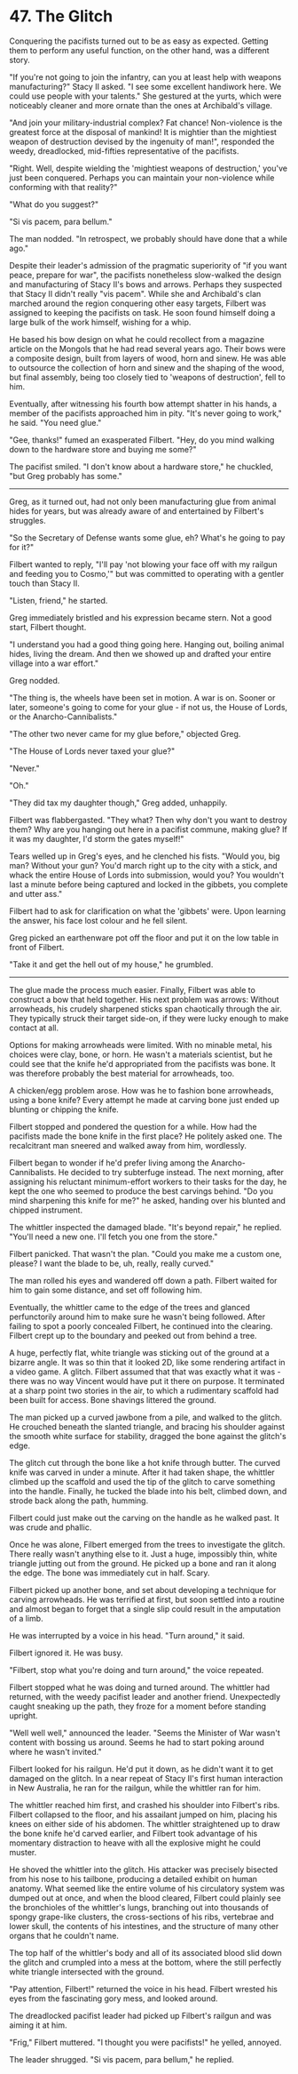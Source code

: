 # 47. The Glitch

Conquering the pacifists turned out to be as easy as expected. Getting them to perform any useful function, on the other hand, was a different story.

"If you're not going to join the infantry, can you at least help with weapons manufacturing?" Stacy II asked. "I see some excellent handiwork here. We could use people with your talents." She gestured at the yurts, which were noticeably cleaner and more ornate than the ones at Archibald's village.

"And join your military-industrial complex? Fat chance! Non-violence is the greatest force at the disposal of mankind! It is mightier than the mightiest weapon of destruction devised by the ingenuity of man!", responded the weedy, dreadlocked, mid-fifties representative of the pacifists.

"Right. Well, despite wielding the 'mightiest weapons of destruction,' you've just been conquered. Perhaps you can maintain your non-violence while conforming with that reality?"

"What do you suggest?"

"Si vis pacem, para bellum."

The man nodded. "In retrospect, we probably should have done that a while ago."

Despite their leader's admission of the pragmatic superiority of "if you want peace, prepare for war", the pacifists nonetheless slow-walked the design and manufacturing of Stacy II's bows and arrows. Perhaps they suspected that Stacy II didn't really "vis pacem". While she and Archibald's clan marched around the region conquering other easy targets, Filbert was assigned to keeping the pacifists on task. He soon found himself doing a large bulk of the work himself, wishing for a whip. 

He based his bow design on what he could recollect from a magazine article on the Mongols that he had read several years ago. Their bows were a composite design, built from layers of wood, horn and sinew. He was able to outsource the collection of horn and sinew and the shaping of the wood, but final assembly, being too closely tied to 'weapons of destruction', fell to him.

Eventually, after witnessing his fourth bow attempt shatter in his hands, a member of the pacifists approached him in pity. "It's never going to work," he said. "You need glue."

"Gee, thanks!" fumed an exasperated Filbert. "Hey, do you mind walking down to the hardware store and buying me some?"

The pacifist smiled. "I don't know about a hardware store," he chuckled, "but Greg probably has some."

******

Greg, as it turned out, had not only been manufacturing glue from animal hides for years, but was already aware of and entertained by Filbert's struggles.

"So the Secretary of Defense wants some glue, eh? What's he going to pay for it?"

Filbert wanted to reply, "I'll pay 'not blowing your face off with my railgun and feeding you to Cosmo,'" but was committed to operating with a gentler touch than Stacy II.

"Listen, friend," he started.

Greg immediately bristled and his expression became stern. Not a good start, Filbert thought.

"I understand you had a good thing going here. Hanging out, boiling animal hides, living the dream. And then we showed up and drafted your entire village into a war effort."

Greg nodded.

"The thing is, the wheels have been set in motion. A war is on. Sooner or later, someone's going to come for your glue - if not us, the House of Lords, or the Anarcho-Cannibalists."

"The other two never came for my glue before," objected Greg.

"The House of Lords never taxed your glue?"

"Never."

"Oh."

"They did tax my daughter though," Greg added, unhappily.

Filbert was flabbergasted. "They what? Then why don't you want to destroy them? Why are you hanging out here in a pacifist commune, making glue? If it was my daughter, I'd storm the gates myself!"

Tears welled up in Greg's eyes, and he clenched his fists. "Would you, big man? Without your gun? You'd march right up to the city with a stick, and whack the entire House of Lords into submission, would you? You wouldn't last a minute before being captured and locked in the gibbets, you complete and utter ass."

Filbert had to ask for clarification on what the 'gibbets' were. Upon learning the answer, his face lost colour and he fell silent.

Greg picked an earthenware pot off the floor and put it on the low table in front of Filbert.

"Take it and get the hell out of my house," he grumbled.

******

The glue made the process much easier. Finally, Filbert was able to construct a bow that held together. His next problem was arrows: Without arrowheads, his crudely sharpened sticks span chaotically through the air. They typically struck their target side-on, if they were lucky enough to make contact at all.

Options for making arrowheads were limited. With no minable metal, his choices were clay, bone, or horn. He wasn't a materials scientist, but he could see that the knife he'd appropriated from the pacifists was bone. It was therefore probably the best material for arrowheads, too.

A chicken/egg problem arose. How was he to fashion bone arrowheads, using a bone knife? Every attempt he made at carving bone just ended up blunting or chipping the knife. 

Filbert stopped and pondered the question for a while. How had the pacifists made the bone knife in the first place? He politely asked one. The recalcitrant man sneered and walked away from him, wordlessly.

Filbert began to wonder if he'd prefer living among the Anarcho-Cannibalists. He decided to try subterfuge instead. The next morning, after assigning his reluctant minimum-effort workers to their tasks for the day, he kept the one who seemed to produce the best carvings behind. "Do you mind sharpening this knife for me?" he asked, handing over his blunted and chipped instrument.

The whittler inspected the damaged blade. "It's beyond repair," he replied. "You'll need a new one. I'll fetch you one from the store."

Filbert panicked. That wasn't the plan. "Could you make me a custom one, please? I want the blade to be, uh, really, really curved."

The man rolled his eyes and wandered off down a path. Filbert waited for him to gain some distance, and set off following him.

Eventually, the whittler came to the edge of the trees and glanced perfunctorily around him to make sure he wasn't being followed. After failing to spot a poorly concealed Filbert, he continued into the clearing. Filbert crept up to the boundary and peeked out from behind a tree.

A huge, perfectly flat, white triangle was sticking out of the ground at a bizarre angle. It was so thin that it looked 2D, like some rendering artifact in a video game. A glitch. Filbert assumed that that was exactly what it was - there was no way Vincent would have put it there on purpose. It terminated at a sharp point two stories in the air, to which a rudimentary scaffold had been built for access. Bone shavings littered the ground.

The man picked up a curved jawbone from a pile, and walked to the glitch. He crouched beneath the slanted triangle, and bracing his shoulder against the smooth white surface for stability, dragged the bone against the glitch's edge.

The glitch cut through the bone like a hot knife through butter. The curved knife was carved in under a minute. After it had taken shape, the whittler climbed up the scaffold and used the tip of the glitch to carve something into the handle. Finally, he tucked the blade into his belt, climbed down, and strode back along the path, humming.

Filbert could just make out the carving on the handle as he walked past. It was crude and phallic.

Once he was alone, Filbert emerged from the trees to investigate the glitch. There really wasn't anything else to it. Just a huge, impossibly thin, white triangle jutting out from the ground. He picked up a bone and ran it along the edge. The bone was immediately cut in half. Scary.

Filbert picked up another bone, and set about developing a technique for carving arrowheads. He was terrified at first, but soon settled into a routine and almost began to forget that a single slip could result in the amputation of a limb.

He was interrupted by a voice in his head. "Turn around," it said.

Filbert ignored it. He was busy.

"Filbert, stop what you're doing and turn around," the voice repeated.

Filbert stopped what he was doing and turned around. The whittler had returned, with the weedy pacifist leader and another friend. Unexpectedly caught sneaking up the path, they froze for a moment before standing upright.

"Well well well," announced the leader. "Seems the Minister of War wasn't content with bossing us around. Seems he had to start poking around where he wasn't invited."

Filbert looked for his railgun. He'd put it down, as he didn't want it to get damaged on the glitch. In a near repeat of Stacy II's first human interaction in New Australia, he ran for the railgun, while the whittler ran for him. 

The whittler reached him first, and crashed his shoulder into Filbert's ribs. Filbert collapsed to the floor, and his assailant jumped on him, placing his knees on either side of his abdomen. The whittler straightened up to draw the bone knife he'd carved earlier, and Filbert took advantage of his momentary distraction to heave with all the explosive might he could muster.

He shoved the whittler into the glitch. His attacker was precisely bisected from his nose to his tailbone, producing a detailed exhibit on human anatomy. What seemed like the entire volume of his circulatory system was dumped out at once, and when the blood cleared, Filbert could plainly see the bronchioles of the whittler's lungs, branching out into thousands of spongy grape-like clusters, the cross-sections of his ribs, vertebrae and lower skull, the contents of his intestines, and the structure of many other organs that he couldn't name.

The top half of the whittler's body and all of its associated blood slid down the glitch and crumpled into a mess at the bottom, where the still perfectly white triangle intersected with the ground.

"Pay attention, Filbert!" returned the voice in his head. Filbert wrested his eyes from the fascinating gory mess, and looked around.

The dreadlocked pacifist leader had picked up Filbert's railgun and was aiming it at him.

"Frig," Filbert muttered. "I thought you were pacifists!" he yelled, annoyed.

The leader shrugged. "Si vis pacem, para bellum," he replied.
